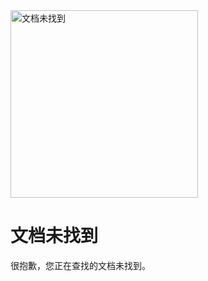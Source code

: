 <div class="center-layout-wide">
    <div class="nf-container l-flex-wrap flex-center">
        <img width="300" height="300" alt="文档未找到" src="assets/images/logos/univ-404.svg">
        <div class="nf-response l-flex-wrap center">
            <h1 id="page-not-found" class="no-anchor no-toc">文档未找到</h1>
            <p>很抱歉，您正在查找的文档未找到。</p>
        </div>
    </div>
    <univ-search-path></univ-search-path>
</div>
